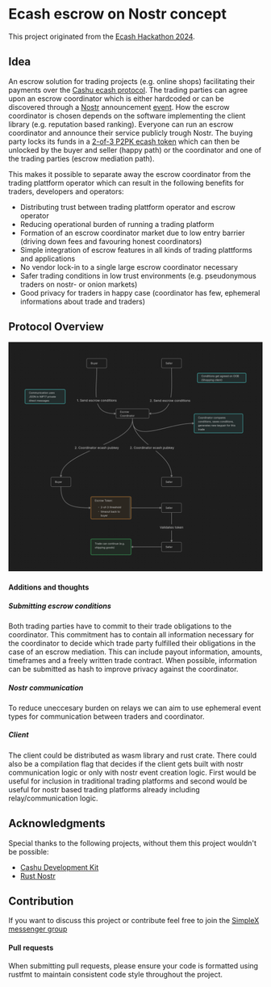 # Ecash escrow on Nostr concept

This project originated from the [Ecash Hackathon 2024](https://web.archive.org/web/20240527181133/https://www.nobsbitcoin.com/ecash-hackday-v2-to-take-place-in-berlin-on-june-20-21/).

## Idea
An escrow solution for trading projects (e.g. online shops) facilitating their payments over the [Cashu ecash protocol](https://cashu.space/). The trading parties can agree upon an escrow coordinator which is either hardcoded or can be discovered through a [Nostr](https://nostr.com/) announcement [event](https://github.com/nostr-protocol/nips/blob/master/01.md). How the escrow coordinator is chosen depends on the software implementing the client library (e.g. reputation based ranking).
Everyone can run an escrow coordinator and announce their service publicly trough Nostr.
The buying party locks its funds in a [2-of-3 P2PK ecash token](https://github.com/cashubtc/nuts/blob/main/11.md) which can then be unlocked by the buyer and seller (happy path) or the coordinator and one of the trading parties (escrow mediation path).

This makes it possible to separate away the escrow coordinator from the trading plattform operator which can result in the following benefits for traders, developers and operators:

* Distributing trust between trading plattform operator and escrow operator
* Reducing operational burden of running a trading platform
* Formation of an escrow coordinator market due to low entry barrier (driving down fees and favouring honest coordinators)
* Simple integration of escrow features in all kinds of trading plattforms and applications
* No vendor lock-in to a single large escrow coordinator necessary
* Safer trading conditions in low trust environments (e.g. pseudonymous traders on nostr- or onion markets)
* Good privacy for traders in happy case (coordinator has few, ephemeral informations about trade and traders)

## Protocol Overview

![Protocol Overview Picture](docs/obsidian_vault/Protocol-Overview.png)

#### Additions and thoughts

##### Submitting escrow conditions
Both trading parties have to commit to their trade obligations to the coordinator. This commitment has to contain all information necessary for the coordinator to decide which trade party fulfilled their obligations in the case of an escrow mediation. This can include payout information, amounts, timeframes and a freely written trade contract. When possible, information can be submitted as hash to improve privacy against the coordinator.

##### Nostr communication
To reduce uneccesary burden on relays we can aim to use ephemeral event types for communication between traders and coordinator.

##### Client
The client could be distributed as wasm library and rust crate. There could also be a compilation flag that decides if the client gets built with nostr communication logic or only with nostr event creation logic. First would be useful for inclusion in traditional trading platforms and second would be useful for nostr based trading platforms already including relay/communication logic.

## Acknowledgments
Special thanks to the following projects, without them this project wouldn't be possible:

* [Cashu Development Kit](https://github.com/cashubtc/cdk)
* [Rust Nostr](https://github.com/rust-nostr/nostr)

## Contribution
If you want to discuss this project or contribute feel free to join the [SimpleX messenger group](https://simplex.chat/contact#/?v=2-5&smp=smp%3A%2F%2F6iIcWT_dF2zN_w5xzZEY7HI2Prbh3ldP07YTyDexPjE%3D%40smp10.simplex.im%2FXp-lzznxmQTAKO3yJQtx_Bu9j2ZxDmRS%23%2F%3Fv%3D1-2%26dh%3DMCowBQYDK2VuAyEATACuD83g5rq9Eooa7-tv0q1vff8HUs8ucJ0OgSJ36zQ%253D%26srv%3Drb2pbttocvnbrngnwziclp2f4ckjq65kebafws6g4hy22cdaiv5dwjqd.onion&data=%7B%22type%22%3A%22group%22%2C%22groupLinkId%22%3A%22Oe7Ff4nsqtAjx4sVV8rcDA%3D%3D%22%7D)

#### Pull requests
When submitting pull requests, please ensure your code is formatted using rustfmt to maintain consistent code style throughout the project.
